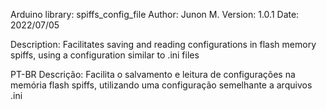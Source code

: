 Arduino library: spiffs_config_file
Author: Junon M.
Version: 1.0.1
Date: 2022/07/05

Description: Facilitates saving and reading configurations in flash memory spiffs, using a configuration similar to .ini files

PT-BR
Descrição: Facilita o salvamento e leitura de configurações na memória flash spiffs, utilizando uma configuração semelhante a arquivos .ini
